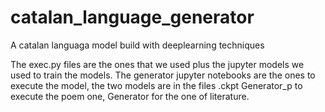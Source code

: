 # catalan_language_generator
A catalan languaga model build with deeplearning techniques

The exec.py files are the ones that we used plus the jupyter models we used to train the models. 
The generator jupyter notebooks are the ones to execute the model, the two models are in the files .ckpt
Generator_p to execute the poem one, Generator for the one of literature.
